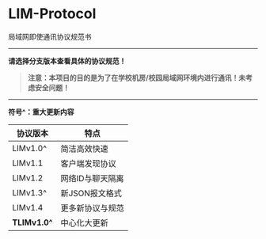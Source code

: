 # LIM-Protocol
局域网即使通讯协议规范书

---

**请选择分支版本查看具体的协议规范！**

> **注意：本项目的目的是为了在学校机房/校园局域网环境内进行通讯！未考虑安全问题！**

---

**符号^：重大更新内容**

| 协议版本 | 特点 |
| ------- | ----- |
| LIMv1.0^ | 简洁高效快速 |
| LIMv1.1 | 客户端发现协议 |
| LIMv1.2 | 网络ID与聊天隔离 |
| LIMv1.3^ | 新JSON报文格式 |
| LIMv1.4 | 更多新协议与规范 |
| **TLIMv1.0^** | 中心化大更新 |
